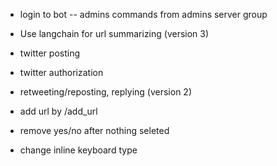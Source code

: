 - login to bot
    -- admins commands from admins server group
- Use langchain for url summarizing (version 3)
- twitter posting
- twitter authorization 
- retweeting/reposting, replying (version 2)
- add url by /add_url

- remove yes/no after nothing seleted
- change inline keyboard type
